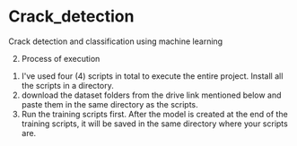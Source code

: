 # Crack_detection
Crack detection and classification using machine learning




2) Process of execution

1. I've used four (4) scripts in total to execute the entire project. Install all the scripts in a directory.
2. download the dataset folders from the drive link mentioned below and paste them in the same directory as the scripts. 
3. Run the training scripts first. After the model is created at the end of the training scripts, it will be saved in the same directory where your scripts are.

